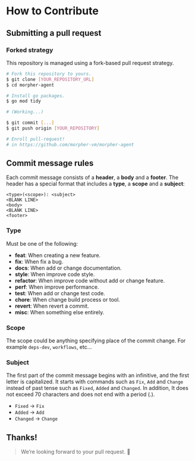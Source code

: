 # How to Contribute

## Submitting a pull request

### Forked strategy

This repository is managed using a fork-based pull request strategy.

```sh
# Fork this repository to yours.
$ git clone [YOUR_REPOSITORY_URL]
$ cd morpher-agent

# Install go packages.
$ go mod tidy

# (Working...)

$ git commit [...]
$ git push origin [YOUR_REPOSITORY]

# Enroll pull-request!
# in https://github.com/morpher-vm/morpher-agent
```

## Commit message rules

Each commit message consists of a **header**, a **body** and a **footer**. 
The header has a special format that includes a **type**, a **scope** and a **subject**:

```
<type>(<scope>): <subject>
<BLANK LINE>
<body>
<BLANK LINE>
<footer>
```

### Type

Must be one of the following:

- **feat**: When creating a new feature.
- **fix**: When fix a bug.
- **docs**: When add or change documentation.
- **style**: When improve code style.
- **refactor**: When improve code without add or change feature.
- **perf**: When improve performance.
- **test**: When add or change test code.
- **chore**: When change build process or tool.
- **revert**: When revert a commit.
- **misc**: When something else entirely.

### Scope

The scope could be anything specifying place of the commit change. 
For example `deps-dev`, `workflows`, etc...

### Subject

The first part of the commit message begins with an infinitive, and the first letter is capitalized. 
It starts with commands such as `Fix`, `Add` and `Change` instead of past tense such as `Fixed`, `Added` 
and `Changed`. In addition, It does not exceed 70 characters and does not end with a period (.).

-   `Fixed` -> `Fix`
-   `Added` -> `Add`
-   `Changed` -> `Change`

## Thanks!

> We’re looking forward to your pull request. 🙏
